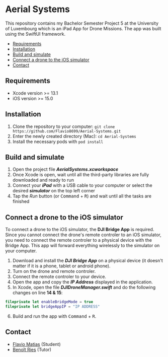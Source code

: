 # Aerial Systems
This repository contains my Bachelor Semester Project 5 at the University of Luxembourg which is an iPad App for Drone Missions.
The app was built using the SwiftUI framework.

* [Requirements](#requirements)
* [Installation](#installation)
* [Build and simulate](#build-and-simulate)
* [Connect a drone to the iOS simulator](#connect-a-drone-to-the-ios-simulator)
* [Contact](#contact)

<!--![frontpage](Screenshots/1.jpg)-->

## Requirements
* Xcode version >= 13.1
* iOS version >= 15.0

## Installation
1. Clone the repository to your computer: `git clone https://github.com/Flavio8699/Aerial-Systems.git`
2. Enter the newly created directory (Mac): `cd Aerial-Systems`
3. Install the necessary pods with `pod install`

## Build and simulate
1. Open the project file ***AerialSystems.xcworkspace***
2. Once Xcode is open, wait until all the third-party libraries are fully downloaded and ready to run
3. Connect your ***iPad*** with a USB cable to your computer or select the desired ***simulator*** on the top left corner
4. Tap the *Run* button (or <kbd>Command</kbd> + <kbd>R</kbd>) and wait until all the tasks are finished

## Connect a drone to the iOS simulator
To connect a drone to the iOS simulator, the **DJI Bridge App** is required. Since you cannot connect the drone's remote controler to an iOS simulator, you need to connect the remote controler to a physical device with the Bridge App. This app will forward everything wirelessly to the simulator on your computer.
1. Download and install the ***DJI Bridge App*** on a physical device (it doesn't matter if it is a phone, tablet or android phone).
2. Turn on the drone and remote controler.
3. Connect the remote controler to your device.
4. Open the app and copy the ***IP Address*** displayed in the application.
5. In Xcode, open the file ***DJIDroneManager.swift*** and do the following changes on line **14 & 15**:
```swift
fileprivate let enableBridgeMode = true
fileprivate let bridgeAppIP = "IP ADDRESS"
```
6. Build and run the app  with <kbd>Command</kbd> + <kbd>R</kbd>.


## Contact
* [Flavio Matias](mailto:flavio8699@gmail.com) (Student)
* [Benoît Ries](mailto:benoit.ries@uni.lu) (Tutor)

